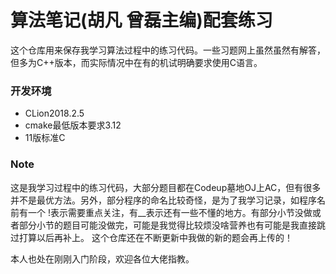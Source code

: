 # 算法笔记(胡凡 曾磊主编)配套练习
这个仓库用来保存我学习算法过程中的练习代码。一些习题网上虽然虽然有解答，但多为C++版本，而实际情况中在有的机试明确要求使用C语言。
### 开发环境
 * CLion2018.2.5
 * cmake最低版本要求3.12
 * 11版标准C
### Note
这是我学习过程中的练习代码，大部分题目都在Codeup墓地OJ上AC，但有很多并不是最优方法。另外，部分程序的命名比较奇怪，是为了我学习记录，如程序名前有一个
!表示需要重点关注，有__表示还有一些不懂的地方。有部分小节没做或者部分小节的题目可能没做完，可能是我觉得比较烦没啥营养也有可能是我直接跳过打算以后再补上。
这个仓库还在不断更新中我做的新的题会再上传的！

本人也处在刚刚入门阶段，欢迎各位大佬指教。
